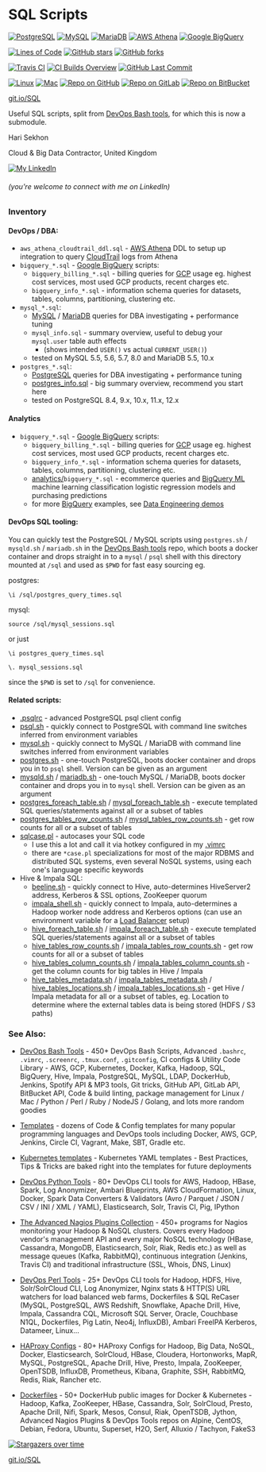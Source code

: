 SQL Scripts
===========

[![PostgreSQL](https://img.shields.io/badge/SQL-PostreSQL-336791?logo=postgresql)](https://www.postgresql.org/)
[![MySQL](https://img.shields.io/badge/SQL-MySQL-4479A1?logo=mysql&logoColor=white)](https://www.mysql.com/)
[![MariaDB](https://img.shields.io/badge/SQL-MariaDB-003545?logo=mariadb)](https://mariadb.org/)
[![AWS Athena](https://img.shields.io/badge/SQL-AWS%20Athena-232F3E?logo=amazon%20aws)](https://aws.amazon.com/athena/)
[![Google BigQuery](https://img.shields.io/badge/SQL-Google%20BigQuery-4285F4?logo=google%20cloud)](https://cloud.google.com/bigquery)

[![Lines of Code](https://img.shields.io/badge/lines%20of%20code-4.5k-lightgrey?logo=codecademy)](https://github.com/HariSekhon/SQL-scripts#SQL-Scripts)
[![GitHub stars](https://img.shields.io/github/stars/HariSekhon/SQL-scripts?logo=github)](https://github.com/HariSekhon/SQL-scripts/stargazers)
[![GitHub forks](https://img.shields.io/github/forks/HariSekhon/SQL-scripts?logo=github)](https://github.com/HariSekhon/SQL-scripts/network)

[![Travis CI](https://img.shields.io/travis/harisekhon/sql-scripts/master?logo=travis&label=Travis%20CI)](https://travis-ci.org/HariSekhon/SQL-scripts)
[![CI Builds Overview](https://img.shields.io/badge/CI%20Builds-Overview%20Page-blue?logo=circleci)](https://bitbucket.org/HariSekhon/devops-bash-tools/src/master/STATUS.md)
[![GitHub Last Commit](https://img.shields.io/github/last-commit/HariSekhon/SQL-scripts?logo=github)](https://github.com/HariSekhon/SQL-scripts/commits/master)

[![Linux](https://img.shields.io/badge/OS-Linux-blue?logo=linux)](https://github.com/HariSekhon/SQL-scripts#SQL-Scripts)
[![Mac](https://img.shields.io/badge/OS-Mac-blue?logo=apple)](https://github.com/HariSekhon/SQL-scripts#SQL-Scripts)
[![Repo on GitHub](https://img.shields.io/badge/repo-GitHub-blue?logo=github)](https://github.com/HariSekhon/SQL-scripts)
[![Repo on GitLab](https://img.shields.io/badge/repo-GitLab-blue?logo=gitlab)](https://gitlab.com/HariSekhon/SQL-scripts)
[![Repo on BitBucket](https://img.shields.io/badge/repo-BitBucket-blue?logo=bitbucket)](https://bitbucket.org/HariSekhon/SQL-scripts)

[git.io/SQL](https://git.io/SQL)

Useful SQL scripts, split from [DevOps Bash tools](https://github.com/harisekhon/devops-bash-tools), for which this is now a submodule.

Hari Sekhon

Cloud & Big Data Contractor, United Kingdom

[![My LinkedIn](https://img.shields.io/badge/LinkedIn%20Profile-HariSekhon-blue?logo=linkedin)](https://www.linkedin.com/in/harisekhon/)
###### (you're welcome to connect with me on LinkedIn)

### Inventory

#### DevOps / DBA:

- `aws_athena_cloudtrail_ddl.sql` - [AWS Athena](https://aws.amazon.com/athena/) DDL to setup up integration to query [CloudTrail](https://aws.amazon.com/cloudtrail/) logs from Athena
- `bigquery_*.sql` - [Google BigQuery](https://cloud.google.com/bigquery) scripts:
  - `bigquery_billing_*.sql` - billing queries for [GCP](https://cloud.google.com/) usage eg. highest cost services, most used GCP products, recent charges etc.
  - `bigquery_info_*.sql` - information schema queries for datasets, tables, columns, partitioning, clustering etc.
- `mysql_*.sql`:
  - [MySQL](https://www.mysql.com/) / [MariaDB](https://mariadb.org/) queries for DBA investigating + performance tuning
  - `mysql_info.sql` - summary overview, useful to debug your `mysql.user` table auth effects
    - (shows intended `USER()` vs actual `CURRENT_USER()`)
  - tested on MySQL 5.5, 5.6, 5.7, 8.0 and MariaDB 5.5, 10.x
- `postgres_*.sql`:
  - [PostgreSQL](https://www.postgresql.org/) queries for DBA investigating + performance tuning
  - [postgres_info.sql](https://github.com/HariSekhon/SQL-scripts/blob/master/postgres_info.sql) - big summary overview, recommend you start here
  - tested on PostgreSQL 8.4, 9.x, 10.x, 11.x, 12.x

#### Analytics

- `bigquery_*.sql` - [Google BigQuery](https://cloud.google.com/bigquery) scripts:
  - `bigquery_billing_*.sql` - billing queries for [GCP](https://cloud.google.com/) usage eg. highest cost services, most used GCP products, recent charges etc.
  - `bigquery_info_*.sql` - information schema queries for datasets, tables, columns, partitioning, clustering etc.
  - [analytics/](https://github.com/HariSekhon/SQL-scripts/tree/master/analytics)`bigquery_*.sql` - ecommerce queries and [BigQuery ML](https://cloud.google.com/bigquery-ml/docs/bigqueryml-intro) machine learning classification logistic regression models and purchasing predictions
  - for more [BigQuery](https://cloud.google.com/bigquery) examples, see [Data Engineering demos](https://github.com/GoogleCloudPlatform/training-data-analyst/tree/master/courses/data-engineering/demos)

#### DevOps SQL tooling:

You can quickly test the PostgreSQL / MySQL scripts using `postgres.sh` / `mysqld.sh` / `mariadb.sh` in the [DevOps Bash tools](https://github.com/harisekhon/devops-bash-tools) repo, which boots a docker container and drops straight in to a `mysql` / `psql` shell with this directory mounted at `/sql` and used as `$PWD` for fast easy sourcing eg.

postgres:
```
\i /sql/postgres_query_times.sql
```

mysql:
```
source /sql/mysql_sessions.sql
```

or just

```
\i postgres_query_times.sql
```

```
\. mysql_sessions.sql
```

since the `$PWD` is set to `/sql` for convenience.


#### Related scripts:

- [.psqlrc](https://github.com/HariSekhon/DevOps-Bash-tools/blob/master/.psqlrc) - advanced PostgreSQL psql client config
- [psql.sh](https://github.com/HariSekhon/DevOps-Bash-tools/blob/master/psql.sh) - quickly connect to PostgreSQL with command line switches inferred from environment variables
- [mysql.sh](https://github.com/HariSekhon/DevOps-Bash-tools/blob/master/mysql.sh) - quickly connect to MySQL / MariaDB with command line switches inferred from environment variables
- [postgres.sh](https://github.com/HariSekhon/DevOps-Bash-tools/blob/master/postgres.sh) - one-touch PostgreSQL, boots docker container and drops you in to `psql` shell. Version can be given as an argument
- [mysqld.sh](https://github.com/HariSekhon/DevOps-Bash-tools/blob/master/mysqld.sh) / [mariadb.sh](https://github.com/HariSekhon/DevOps-Bash-tools/blob/master/mariadb.sh) - one-touch MySQL / MariaDB, boots docker container and drops you in to `mysql` shell. Version can be given as an argument
- [postgres_foreach_table.sh](https://github.com/HariSekhon/DevOps-Bash-tools/blob/master/postgres_foreach_table.sh) / [mysql_foreach_table.sh](https://github.com/HariSekhon/DevOps-Bash-tools/blob/master/mysql_foreach_table.sh) - execute templated SQL queries/statements against all or a subset of tables
- [postgres_tables_row_counts.sh](https://github.com/HariSekhon/DevOps-Bash-tools/blob/master/postgres_tables_row_counts.sh) / [mysql_tables_row_counts.sh](https://github.com/HariSekhon/DevOps-Bash-tools/blob/master/mysql_tables_row_counts.sh) - get row counts for all or a subset of tables
- [sqlcase.pl](https://github.com/HariSekhon/DevOps-Perl-tools/blob/master/sqlcase.pl) - autocases your SQL code
  - I use this a lot and call it via hotkey configured in my [.vimrc](https://github.com/HariSekhon/DevOps-Bash-tools/blob/master/.vimrc)
  - there are `*case.pl` specializations for most of the major RDBMS and distributed SQL systems, even several NoSQL systems, using each one's language specific keywords
- Hive & Impala SQL:
  - [beeline.sh](https://github.com/HariSekhon/DevOps-Bash-tools/blob/master/beeline.sh) - quickly connect to Hive, auto-determines HiveServer2 address, Kerberos & SSL options, ZooKeeper quorum
  - [impala_shell.sh](https://github.com/HariSekhon/DevOps-Bash-tools/blob/master/impala_shell.sh) - quickly connect to Impala, auto-determines a Hadoop worker node address and Kerberos options (can use an environment variable for a [Load Balancer](https://github.com/HariSekhon/HAProxy-configs/blob/master/impala-jdbc.cfg) setup)
  - [hive_foreach_table.sh](https://github.com/HariSekhon/DevOps-Bash-tools/blob/master/hive_foreach_table.sh) / [impala_foreach_table.sh](https://github.com/HariSekhon/DevOps-Bash-tools/blob/master/impala_foreach_table.sh) - execute templated SQL queries/statements against all or a subset of tables
  - [hive_tables_row_counts.sh](https://github.com/HariSekhon/DevOps-Bash-tools/blob/master/hive_tables_row_counts.sh) / [impala_tables_row_counts.sh](https://github.com/HariSekhon/DevOps-Bash-tools/blob/master/impala_tables_row_counts.sh) - get row counts for all or a subset of tables
  - [hive_tables_column_counts.sh](https://github.com/HariSekhon/DevOps-Bash-tools/blob/master/hive_tables_column_counts.sh) / [impala_tables_column_counts.sh](https://github.com/HariSekhon/DevOps-Bash-tools/blob/master/impala_tables_column_counts.sh) - get the column counts for big tables in Hive / Impala
  - [hive_tables_metadata.sh](https://github.com/HariSekhon/DevOps-Bash-tools/blob/master/hive_tables_metadata.sh) / [impala_tables_metadata.sh](https://github.com/HariSekhon/DevOps-Bash-tools/blob/master/impala_tables_metadata.sh) / [hive_tables_locations.sh](https://github.com/HariSekhon/DevOps-Bash-tools/blob/master/hive_tables_locations.sh) / [impala_tables_locations.sh](https://github.com/HariSekhon/DevOps-Bash-tools/blob/master/impala_tables_locations.sh) - get Hive / Impala metadata for all or a subset of tables, eg. Location to determine where the external tables data is being stored (HDFS / S3 paths)

### See Also:

* [DevOps Bash Tools](https://github.com/harisekhon/devops-bash-tools) - 450+ DevOps Bash Scripts, Advanced `.bashrc`, `.vimrc`, `.screenrc`, `.tmux.conf`, `.gitconfig`, CI configs & Utility Code Library - AWS, GCP, Kubernetes, Docker, Kafka, Hadoop, SQL, BigQuery, Hive, Impala, PostgreSQL, MySQL, LDAP, DockerHub, Jenkins, Spotify API & MP3 tools, Git tricks, GitHub API, GitLab API, BitBucket API, Code & build linting, package management for Linux / Mac / Python / Perl / Ruby / NodeJS / Golang, and lots more random goodies

* [Templates](https://github.com/HariSekhon/Templates) - dozens of Code & Config templates for many popular programming languages and DevOps tools including Docker, AWS, GCP, Jenkins, Circle CI, Vagrant, Make, SBT, Gradle etc.

* [Kubernetes templates](https://github.com/HariSekhon/Kubernetes-templates) - Kubernetes YAML templates - Best Practices, Tips & Tricks are baked right into the templates for future deployments

* [DevOps Python Tools](https://github.com/harisekhon/devops-python-tools) - 80+ DevOps CLI tools for AWS, Hadoop, HBase, Spark, Log Anonymizer, Ambari Blueprints, AWS CloudFormation, Linux, Docker, Spark Data Converters & Validators (Avro / Parquet / JSON / CSV / INI / XML / YAML), Elasticsearch, Solr, Travis CI, Pig, IPython

* [The Advanced Nagios Plugins Collection](https://github.com/harisekhon/nagios-plugins) - 450+ programs for Nagios monitoring your Hadoop & NoSQL clusters. Covers every Hadoop vendor's management API and every major NoSQL technology (HBase, Cassandra, MongoDB, Elasticsearch, Solr, Riak, Redis etc.) as well as message queues (Kafka, RabbitMQ), continuous integration (Jenkins, Travis CI) and traditional infrastructure (SSL, Whois, DNS, Linux)

* [DevOps Perl Tools](https://github.com/harisekhon/perl-tools) - 25+ DevOps CLI tools for Hadoop, HDFS, Hive, Solr/SolrCloud CLI, Log Anonymizer, Nginx stats & HTTP(S) URL watchers for load balanced web farms, Dockerfiles & SQL ReCaser (MySQL, PostgreSQL, AWS Redshift, Snowflake, Apache Drill, Hive, Impala, Cassandra CQL, Microsoft SQL Server, Oracle, Couchbase N1QL, Dockerfiles, Pig Latin, Neo4j, InfluxDB), Ambari FreeIPA Kerberos, Datameer, Linux...

* [HAProxy Configs](https://github.com/HariSekhon/HAProxy-configs) - 80+ HAProxy Configs for Hadoop, Big Data, NoSQL, Docker, Elasticsearch, SolrCloud, HBase, Cloudera, Hortonworks, MapR, MySQL, PostgreSQL, Apache Drill, Hive, Presto, Impala, ZooKeeper, OpenTSDB, InfluxDB, Prometheus, Kibana, Graphite, SSH, RabbitMQ, Redis, Riak, Rancher etc.

* [Dockerfiles](https://github.com/HariSekhon/Dockerfiles) - 50+ DockerHub public images for Docker & Kubernetes - Hadoop, Kafka, ZooKeeper, HBase, Cassandra, Solr, SolrCloud, Presto, Apache Drill, Nifi, Spark, Mesos, Consul, Riak, OpenTSDB, Jython, Advanced Nagios Plugins & DevOps Tools repos on Alpine, CentOS, Debian, Fedora, Ubuntu, Superset, H2O, Serf, Alluxio / Tachyon, FakeS3

[![Stargazers over time](https://starchart.cc/HariSekhon/SQL-scripts.svg)](https://starchart.cc/HariSekhon/SQL-scripts)

[git.io/SQL](https://git.io/SQL)
